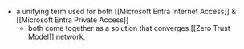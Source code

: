 - a unifying term used for both [[Microsoft Entra Internet Access]] & [[Microsoft Entra Private Access]]
	- both come together as a solution that converges [[Zero Trust Model]] network,